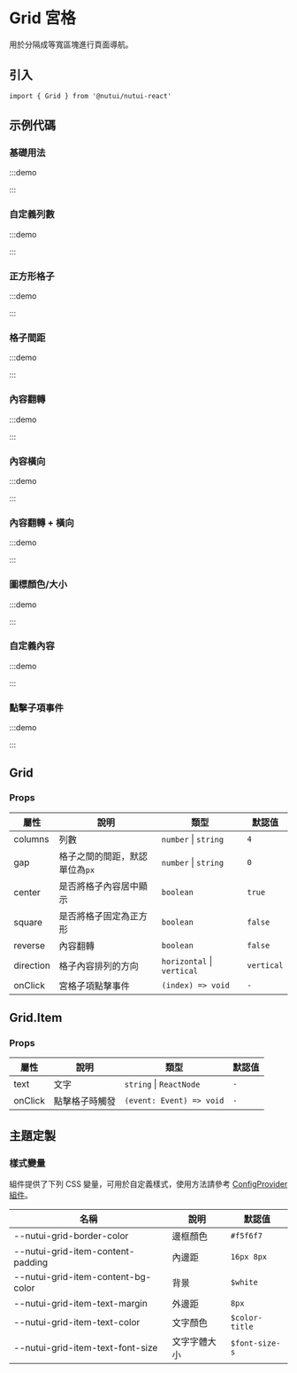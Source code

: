 # Grid 宮格

用於分隔成等寬區塊進行頁面導航。

## 引入

```tsx
import { Grid } from '@nutui/nutui-react'
```

## 示例代碼

### 基礎用法

:::demo

<CodeBlock src='h5/demo1.tsx'></CodeBlock>

:::

### 自定義列數

:::demo

<CodeBlock src='h5/demo2.tsx'></CodeBlock>

:::

### 正方形格子

:::demo

<CodeBlock src='h5/demo3.tsx'></CodeBlock>

:::

### 格子間距

:::demo

<CodeBlock src='h5/demo4.tsx'></CodeBlock>

:::

### 內容翻轉

:::demo

<CodeBlock src='h5/demo5.tsx'></CodeBlock>

:::

### 內容橫向

:::demo

<CodeBlock src='h5/demo6.tsx'></CodeBlock>

:::

### 內容翻轉 + 橫向

:::demo

<CodeBlock src='h5/demo7.tsx'></CodeBlock>

:::

### 圖標顏色/大小

:::demo

<CodeBlock src='h5/demo8.tsx'></CodeBlock>

:::

### 自定義內容

:::demo

<CodeBlock src='h5/demo9.tsx'></CodeBlock>

:::

### 點擊子項事件

:::demo

<CodeBlock src='h5/demo10.tsx'></CodeBlock>

:::

## Grid

### Props

| 屬性 | 說明 | 類型 | 默認值 |
| --- | --- | --- | --- |
| columns | 列數 | `number` \| `string` | `4` |
| gap | 格子之間的間距，默認單位為`px` | `number` \| `string` | `0` |
| center | 是否將格子內容居中顯示 | `boolean` | `true` |
| square | 是否將格子固定為正方形 | `boolean` | `false` |
| reverse | 內容翻轉 | `boolean` | `false` |
| direction | 格子內容排列的方向 | `horizontal` \| `vertical` | `vertical` |
| onClick | 宮格子項點擊事件 | `(index) => void` | `-` |

## Grid.Item

### Props

| 屬性 | 說明 | 類型 | 默認值 |
| --- | --- | --- | --- |
| text | 文字 | `string` \| `ReactNode` | `-` |
| onClick | 點擊格子時觸發 | `(event: Event) => void` | `-` |

## 主題定製

### 樣式變量

組件提供了下列 CSS 變量，可用於自定義樣式，使用方法請參考 [ConfigProvider 組件](#/zh-CN/component/configprovider)。

| 名稱 | 說明 | 默認值 |
| --- | --- | --- |
| \--nutui-grid-border-color | 邊框顏色 | `#f5f6f7` |
| \--nutui-grid-item-content-padding | 內邊距 | `16px 8px` |
| \--nutui-grid-item-content-bg-color | 背景 | `$white` |
| \--nutui-grid-item-text-margin | 外邊距 | `8px` |
| \--nutui-grid-item-text-color | 文字顏色 | `$color-title` |
| \--nutui-grid-item-text-font-size | 文字字體大小 | `$font-size-s` |
